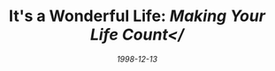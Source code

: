 ---
layout: message
category: message
series: "Lessons Learned From Christmas Classics"
title: "It's a Wonderful Life: <i>Making Your Life Count</"
date: 1998-12-13
message_id: 416
---